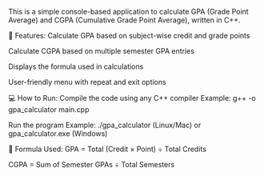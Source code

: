 This is a simple console-based application to calculate GPA (Grade Point Average) and CGPA (Cumulative Grade Point Average), written in C++.

🔧 Features:
Calculate GPA based on subject-wise credit and grade points

Calculate CGPA based on multiple semester GPA entries

Displays the formula used in calculations

User-friendly menu with repeat and exit options

💻 How to Run:
Compile the code using any C++ compiler
Example: g++ -o gpa_calculator main.cpp

Run the program
Example: ./gpa_calculator (Linux/Mac) or gpa_calculator.exe (Windows)

📌 Formula Used:
GPA = Total (Credit × Point) ÷ Total Credits

CGPA = Sum of Semester GPAs ÷ Total Semesters
